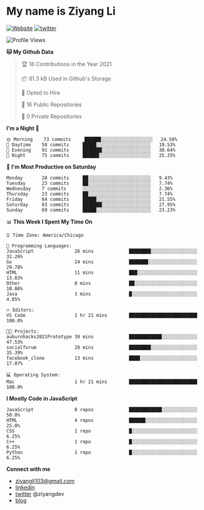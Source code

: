 # My name is Ziyang Li
[![Website](https://img.shields.io/website?down_color=red&down_message=offline&up_color=success&up_message=online&url=https%3A%2F%2Fziyang.dev)](https://ziyang.dev)
[![twitter](https://img.shields.io/badge/twitter-%40ziyangdev-blue?style=social&logo=twitter)](https://twitter.com/ziyangdev)

<!--START_SECTION:waka-->
![Profile Views](http://img.shields.io/badge/Profile%20Views-8-blue)

**🐱 My Github Data** 

> 🏆 16 Contributions in the Year 2021
 > 
> 📦 81.3 kB Used in Github's Storage 
 > 
> 💼 Opted to Hire
 > 
> 📜 16 Public Repositories 
 > 
> 🔑 0 Private Repositories  
 > 
**I'm a Night 🦉** 

```text
🌞 Morning    73 commits     ██████░░░░░░░░░░░░░░░░░░░   24.58% 
🌆 Daytime    58 commits     █████░░░░░░░░░░░░░░░░░░░░   19.53% 
🌃 Evening    91 commits     ███████░░░░░░░░░░░░░░░░░░   30.64% 
🌙 Night      75 commits     ██████░░░░░░░░░░░░░░░░░░░   25.25%

```
📅 **I'm Most Productive on Saturday** 

```text
Monday       28 commits     ██░░░░░░░░░░░░░░░░░░░░░░░   9.43% 
Tuesday      23 commits     ██░░░░░░░░░░░░░░░░░░░░░░░   7.74% 
Wednesday    7 commits      ░░░░░░░░░░░░░░░░░░░░░░░░░   2.36% 
Thursday     23 commits     ██░░░░░░░░░░░░░░░░░░░░░░░   7.74% 
Friday       64 commits     █████░░░░░░░░░░░░░░░░░░░░   21.55% 
Saturday     83 commits     ███████░░░░░░░░░░░░░░░░░░   27.95% 
Sunday       69 commits     █████░░░░░░░░░░░░░░░░░░░░   23.23%

```


📊 **This Week I Spent My Time On** 

```text
⌚︎ Time Zone: America/Chicago

💬 Programming Languages: 
JavaScript               26 mins             ████████░░░░░░░░░░░░░░░░░   32.26% 
Go                       24 mins             ███████░░░░░░░░░░░░░░░░░░   29.78% 
HTML                     11 mins             ███░░░░░░░░░░░░░░░░░░░░░░   13.83% 
Other                    8 mins              ██░░░░░░░░░░░░░░░░░░░░░░░   10.86% 
Java                     3 mins              █░░░░░░░░░░░░░░░░░░░░░░░░   4.85%

🔥 Editors: 
VS Code                  1 hr 21 mins        █████████████████████████   100.0%

🐱‍💻 Projects: 
auburnhacks2021Prototype 38 mins             ████████████░░░░░░░░░░░░░   47.53% 
socialforum              28 mins             ████████░░░░░░░░░░░░░░░░░   35.39% 
facebook_clone           13 mins             ████░░░░░░░░░░░░░░░░░░░░░   17.07%

💻 Operating System: 
Mac                      1 hr 21 mins        █████████████████████████   100.0%

```

**I Mostly Code in JavaScript** 

```text
JavaScript               8 repos             ████████████░░░░░░░░░░░░░   50.0% 
HTML                     4 repos             ██████░░░░░░░░░░░░░░░░░░░   25.0% 
CSS                      1 repo              █░░░░░░░░░░░░░░░░░░░░░░░░   6.25% 
C++                      1 repo              █░░░░░░░░░░░░░░░░░░░░░░░░   6.25% 
Python                   1 repo              █░░░░░░░░░░░░░░░░░░░░░░░░   6.25%

```



<!--END_SECTION:waka-->

**Connect with me**
- ziyangli103@gmail.com
- [linkedin](https://www.linkedin.com/in/ziyangg/)
- [twitter](https://twitter.com/ziyangdev) @ziyangdev
- [blog](https://ziyangll.github.io/blog/)
